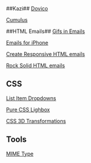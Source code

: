 ##Kazi##
[Dovico](https://www.dovico.com/login/default.aspx)

[Cumulus](http://isclicensing.com/)

##HTML Emails##
[Gifs in Emails](https://litmus.com/blog/a-guide-to-animated-gifs-in-email) 

[Emails for iPhone](http://www.emailonacid.com/blog/details/C13/7_tips_on_designing_and_developing_emails_for_the_iphone)

[Create Responsive HTML emails](http://webdesign.tutsplus.com/articles/creating-a-simple-responsive-html-email--webdesign-12978)

[Rock Solid HTML emails](http://24ways.org/2009/rock-solid-html-emails/)

## CSS ##
[List Item Dropdowns](http://alistapart.com/article/taminglists)

[Pure CSS Lighbox](http://schier.co/blog/2013/11/16/creating-pure-css-lightboxes-with-the-target-selector.html#_)

[CSS 3D Transformations](http://desandro.github.io/3dtransforms/docs/introduction.html)

## Tools ##
[MIME Type](http://www.sitepoint.com/web-foundations/mime-types-complete-list/)








